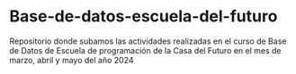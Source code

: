 # Base-de-datos-escuela-del-futuro
Repositorio donde subamos las actividades realizadas en el curso de Base de Datos de Escuela de programación de la Casa del Futuro en el mes de marzo, abril y mayo del año 2024
